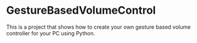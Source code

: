 # GestureBasedVolumeControl
This is a project that shows how to create your own gesture based volume controller for your PC using Python.
